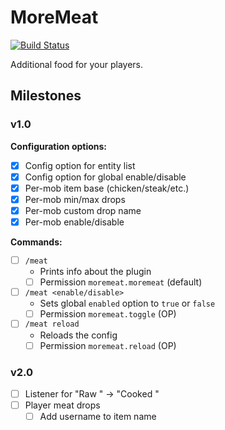 # MoreMeat

[![Build Status](https://travis-ci.org/RalphORama/MoreMeat.svg?branch=master)](https://travis-ci.org/RalphORama/MoreMeat)

Additional food for your players.

## Milestones

### v1.0

**Configuration options:**

- [x] Config option for entity list
- [x] Config option for global enable/disable
- [x] Per-mob item base (chicken/steak/etc.)
- [x] Per-mob min/max drops
- [x] Per-mob custom drop name
- [x] Per-mob enable/disable

**Commands:**

- [ ] `/meat`
  - Prints info about the plugin
  - [ ] Permission `moremeat.moremeat` (default)
- [ ] `/meat <enable/disable>`
  - Sets global `enabled` option to `true` or `false`
  - [ ] Permission `moremeat.toggle` (OP)
- [ ] `/meat reload`
  - Reloads the config
  - [ ] Permission `moremeat.reload` (OP)

### v2.0

- [ ] Listener for "Raw <Meat>" -> "Cooked <Meat>"
- [ ] Player meat drops
  - [ ] Add username to item name